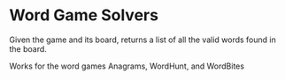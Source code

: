 # Word Game Solvers
Given the game and its board, returns a list of all the valid words found in the board.  

Works for the word games Anagrams, WordHunt, and WordBites
